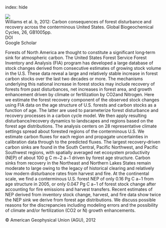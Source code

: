 index: hide

<div class="Citation">
    <div class="Citation-thumb CitationThumb-linked"  data-href="https://doi.org/10.1029/2010gb003947">
      <img src="https://static.claimspace.cloud/climate-study-static/refs/thumbs/6/Williams_et_al_2012b-thumb.png" />
    </div>

  <div class="Citation-body">
    <div class="Citation-text">Williams et al. b, 2012: Carbon consequences of forest disturbance and recovery across the conterminous United States. <span class="Article-journal">Global Biogeochemical Cycles, </span><span class="Article-volume">26, </span>GB1005pp.</div>
    <div class="Citation-links">
      <div class="CitationLink" data-href="https://doi.org/10.1029/2010gb003947">
        <div class="CitationLink-icon CitationLink-Doi"></div>
        <div class="CitationLink-text">DOI</div>
      </div>
      <div class="CitationLink" data-href="https://scholar.google.com/scholar?q=10.1029/2010gb003947">
        <div class="CitationLink-icon CitationLink-Scholar"></div>
        <div class="CitationLink-text">Google Scholar</div>
      </div>
    </div>
  </div>
</div>

Forests of North America are thought to constitute a significant long‐term sink for atmospheric carbon. The United States Forest Service Forest Inventory and Analysis (FIA) program has developed a large database of stock changes derived from consecutive estimates of growing stock volume in the U.S. These data reveal a large and relatively stable increase in forest carbon stocks over the last two decades or more. The mechanisms underlying this national increase in forest stocks may include recovery of forests from past disturbances, net increases in forest area, and growth enhancement driven by climate or fertilization by CO2and Nitrogen. Here we estimate the forest recovery component of the observed stock changes using FIA data on the age structure of U.S. forests and carbon stocks as a function of age. The latter are used to parameterize forest disturbance and recovery processes in a carbon cycle model. We then apply resulting disturbance/recovery dynamics to landscapes and regions based on the forest age distributions. The analysis centers on 28 representative climate settings spread about forested regions of the conterminous U.S. We estimate carbon fluxes for each region and propagate uncertainties in calibration data through to the predicted fluxes. The largest recovery‐driven carbon sinks are found in the South Central, Pacific Northwest, and Pacific Southwest regions, with spatially averaged net ecosystem productivity (NEP) of about 100 g C m−2 a−1 driven by forest age structure. Carbon sinks from recovery in the Northeast and Northern Lakes States remain moderate to large owing to the legacy of historical clearing and relatively low modern disturbance rates from harvest and fire. At the continental scale, we find a conterminous U.S. forest NEP of only 0.16 Pg C a−1 from age structure in 2005, or only 0.047 Pg C a−1 of forest stock change after accounting for fire emissions and harvest transfers. Recent estimates of NEP derived from inventory stock change, harvest, and fire data show twice the NEP sink we derive from forest age distributions. We discuss possible reasons for the discrepancies including modeling errors and the possibility of climate and/or fertilization (CO2 or N) growth enhancements.

<div class="Citation-copy">
&copy; American Geophysical Union (AGU), 2012
</div>